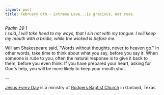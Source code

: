 ```yaml
---
layout: post
title: February 6th - Extreme Love...is gracious, not rude.
---
```


_Psalm 39:1  
I said, I will take heed to my ways, that I sin not with my tongue:
I will keep my mouth with a bridle, while the wicked is before me._

William Shakespeare said, "Words without thoughts, never to heaven
go." In other words, take time to think about what you say, before
you say it. When someone is rude to you, often the natural response
is to give it back to them, before you even think. If you have
prepared your heart, asking for God's help, you will be more likely
to keep your mouth shut. 

 --

<a href=http://jesuseveryday.net>Jesus Every Day</a> is a ministry of <a href=http://rodgersbaptist.net>Rodgers Baptist Church</a> in Garland, Texas.
